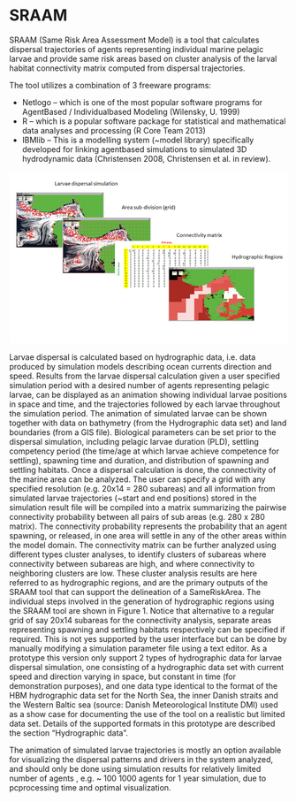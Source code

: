 # SRAAM

SRAAM (Same Risk Area Assessment Model) is a tool that calculates dispersal trajectories of agents representing individual marine pelagic larvae and provide same risk areas based on cluster analysis of the larval habitat connectivity matrix computed from dispersal trajectories.

The tool utilizes a combination of 3 freeware programs:
 * Netlogo – which is one of the most popular software programs for AgentBased / Individualbased Modeling (Wilensky, U. 1999)
 * R – which is a popular software package for statistical and mathematical data analyses and processing (R Core Team 2013)
 * IBMlib – This is a modelling system (~model library) specifically developed for linking agentbased simulations to simulated 3D hydrodynamic data (Christensen 2008, Christensen et al. in review).

![](https://raw.githubusercontent.com/IBMlib/SRAAM/master/figures/sraam_concept.png)

Larvae dispersal is calculated based on hydrographic data, i.e. data produced by simulation models describing ocean currents direction and speed. Results from the larvae dispersal calculation given a user specified simulation period with a desired number of agents representing pelagic larvae, can be displayed as an animation showing individual larvae positions in space and time, and the trajectories followed by each larvae throughout the simulation period. The animation of simulated larvae can be shown together with data on bathymetry (from the Hydrographic data set) and land boundaries (from a GIS file). Biological parameters can be set prior to the dispersal simulation, including pelagic larvae duration (PLD), settling competency period (the time/age at which larvae achieve competence for settling), spawning time and duration, and distribution of spawning and settling habitats.
Once a dispersal calculation is done, the connectivity of the marine area can be analyzed. The user can specify a grid with any specified resolution (e.g. 20x14 = 280 subareas) and all information from simulated larvae trajectories (~start and end positions) stored in the simulation result file will be compiled into a matrix summarizing the pairwise connectivity probability between all pairs of sub areas (e.g. 280 x 280 matrix). The connectivity probability represents the probability that an agent spawning, or released, in one area will settle in any of the other areas within the model domain.
The connectivity matrix can be further analyzed using different types cluster analyses, to identify clusters of subareas where connectivity between subareas are high, and where connectivity to neighboring clusters are low. These cluster analysis results are here referred to as hydrographic regions, and are the primary outputs of the SRAAM tool that can support the delineation of a SameRiskArea. The individual steps involved in the generation of hydrographic regions using the SRAAM tool are shown in Figure 1.
Notice that alternative to a regular grid of say 20x14 subareas for the connectivity analysis, separate areas representing spawning and settling habitats respectively can be specified if required. This is not yes supported by the user interface but can be done by manually modifying a simulation parameter file using a text editor.
As a prototype this version only support 2 types of hydrographic data for larvae dispersal simulation,  one consisting of a hydrographic data set with current speed and direction varying in space, but constant in time (for demonstration purposes),  and one data type identical to the format of the HBM hydrographic data set for the North Sea, the inner Danish straits and the Western Baltic sea (source: Danish Meteorological Institute  DMI) used as a show case for documenting the use of the tool on a realistic but limited data set. Details of the supported formats in this prototype are described the section “Hydrographic data”.

The animation of simulated larvae trajectories is mostly an option available for visualizing the dispersal patterns and drivers in the system analyzed, and should only be done using simulation results for relatively limited number of agents , e.g. ~ 100  1000 agents for 1 year simulation, due to pcprocessing time and optimal visualization.
